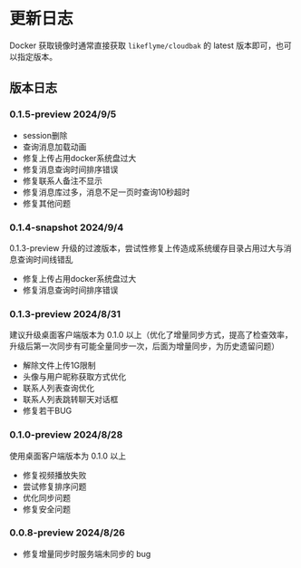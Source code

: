 # 更新日志

Docker 获取镜像时通常直接获取 `likeflyme/cloudbak` 的 latest 版本即可，也可以指定版本。


## 版本日志

### 0.1.5-preview 2024/9/5

* session删除
* 查询消息加载动画
* 修复上传占用docker系统盘过大
* 修复消息查询时间排序错误
* 修复联系人备注不显示
* 修复消息库过多，消息不足一页时查询10秒超时
* 修复其他问题

### 0.1.4-snapshot 2024/9/4

0.1.3-preview 升级的过渡版本，尝试性修复上传造成系统缓存目录占用过大与消息查询时间线错乱

* 修复上传占用docker系统盘过大
* 修复消息查询时间排序错误


### 0.1.3-preview 2024/8/31

建议升级桌面客户端版本为 0.1.0 以上（优化了增量同步方式，提高了检查效率，升级后第一次同步有可能全量同步一次，后面为增量同步，为历史遗留问题）

* 解除文件上传1G限制
* 头像与用户昵称获取方式优化
* 联系人列表查询优化
* 联系人列表跳转聊天对话框
* 修复若干BUG

### 0.1.0-preview 2024/8/28

使用桌面客户端版本为 0.1.0 以上

* 修复视频播放失败
* 尝试修复排序问题
* 优化同步问题
* 修复安全问题

### 0.0.8-preview 2024/8/26

* 修复增量同步时服务端未同步的 bug

